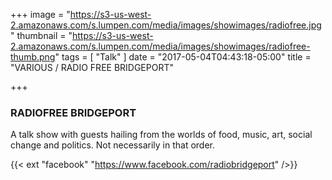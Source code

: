 +++
image = "https://s3-us-west-2.amazonaws.com/s.lumpen.com/media/images/showimages/radiofree.jpg"
thumbnail = "https://s3-us-west-2.amazonaws.com/s.lumpen.com/media/images/showimages/radiofree-thumb.png"
tags = [ "Talk" ]
date = "2017-05-04T04:43:18-05:00"
title = "VARIOUS / RADIO FREE BRIDGEPORT"

+++

### RADIOFREE BRIDGEPORT

A talk show with guests hailing from the worlds of food, music, art, social change and politics. Not necessarily in that order.

{{< ext "facebook" "https://www.facebook.com/radiobridgeport" />}}
